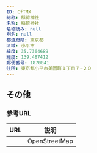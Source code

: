 ```yaml
---
ID: CfTMX
総称: 稲荷神社
名称: 稲荷神社
名称読み: null
別名: null
都道府県: 東京都
区域: 小平市
緯度: 35.7364689
経度: 139.487412
郵便番号: 1870041
住所: 東京都小平市美園町１丁目７−２０
---
```


## その他

### 参考URL

| URL | 説明          |
| --- | ------------- |
|     | OpenStreetMap |
